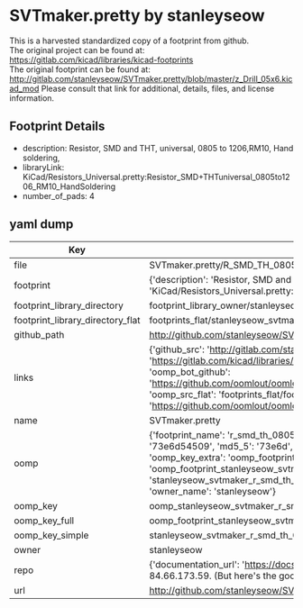 # SVTmaker.pretty by stanleyseow  
This is a harvested standardized copy of a footprint from github.  
The original project can be found at:  
https://gitlab.com/kicad/libraries/kicad-footprints  
The original footprint can be found at:
http://gitlab.com/stanleyseow/SVTmaker.pretty/blob/master/z_Drill_05x6.kicad_mod
Please consult that link for additional, details, files, and license information.  
## Footprint Details
* description: Resistor, SMD and THT, universal, 0805 to 1206,RM10,  Hand soldering,  
* libraryLink: KiCad/Resistors_Universal.pretty:Resistor_SMD+THTuniversal_0805to1206_RM10_HandSoldering  
* number_of_pads: 4  
## yaml dump  
| Key | Value |  
| --- | --- |  
| file | SVTmaker.pretty/R_SMD_TH_0805to1206_HS.kicad_mod |  
| footprint | {'description': 'Resistor, SMD and THT, universal, 0805 to 1206,RM10,  Hand soldering,', 'libraryLink': 'KiCad/Resistors_Universal.pretty:Resistor_SMD+THTuniversal_0805to1206_RM10_HandSoldering', 'number_of_pads': 4} |  
| footprint_library_directory | footprint_library_owner/stanleyseow_SVTmaker.pretty |  
| footprint_library_directory_flat | footprints_flat/stanleyseow_svtmaker_r_smd_th_0805to1206_hs/working |  
| github_path | http://github.com/stanleyseow/SVTmaker.pretty/blob/master/R_SMD_TH_0805to1206_HS.kicad_mod |  
| links | {'github_src': 'http://gitlab.com/stanleyseow/SVTmaker.pretty/blob/master/z_Drill_05x6.kicad_mod', 'github_src_repo': 'https://gitlab.com/kicad/libraries/kicad-footprints', 'oomp_bot': 'footprints/stanleyseow_svtmaker_r_smd_th_0805to1206_hs/working', 'oomp_bot_github': 'https://github.com/oomlout/oomlout_oomp_footprint_bot/tree/main/footprints/stanleyseow_svtmaker_r_smd_th_0805to1206_hs/working', 'oomp_src_flat': 'footprints_flat/footprints_flat/stanleyseow_svtmaker_r_smd_th_0805to1206_hs/working', 'oomp_src_flat_github': 'https://github.com/oomlout/oomlout_oomp_footprint_src/tree/main/footprints_flat/stanleyseow_svtmaker_r_smd_th_0805to1206_hs/working'} |  
| name | SVTmaker.pretty |  
| oomp | {'footprint_name': 'r_smd_th_0805to1206_hs', 'library_name': 'svtmaker', 'md5': '73e6d545092483df0f3ab3ed47856d4b', 'md5_10': '73e6d54509', 'md5_5': '73e6d', 'md5_6': '73e6d5', 'oomp_key': 'oomp_stanleyseow_svtmaker_r_smd_th_0805to1206_hs', 'oomp_key_extra': 'oomp_footprint_stanleyseow_svtmaker_r_smd_th_0805to1206_hs', 'oomp_key_full': 'oomp_footprint_stanleyseow_svtmaker_r_smd_th_0805to1206_hs_73e6d5', 'oomp_key_simple': 'stanleyseow_svtmaker_r_smd_th_0805to1206_hs', 'original_filename': 'SVTmaker.pretty/R_SMD_TH_0805to1206_HS.kicad_mod', 'owner_name': 'stanleyseow'} |  
| oomp_key | oomp_stanleyseow_svtmaker_r_smd_th_0805to1206_hs |  
| oomp_key_full | oomp_footprint_stanleyseow_svtmaker_r_smd_th_0805to1206_hs |  
| oomp_key_simple | stanleyseow_svtmaker_r_smd_th_0805to1206_hs |  
| owner | stanleyseow |  
| repo | {'documentation_url': 'https://docs.github.com/rest/overview/resources-in-the-rest-api#rate-limiting', 'message': "API rate limit exceeded for 84.66.173.59. (But here's the good news: Authenticated requests get a higher rate limit. Check out the documentation for more details.)"} |  
| url | http://github.com/stanleyseow/SVTmaker.pretty |  

